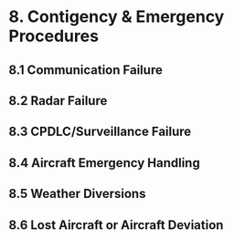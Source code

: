 # 8. Contigency & Emergency Procedures
## 8.1 Communication Failure


## 8.2 Radar Failure


## 8.3 CPDLC/Surveillance Failure


## 8.4 Aircraft Emergency Handling


## 8.5 Weather Diversions


## 8.6 Lost Aircraft or Aircraft Deviation